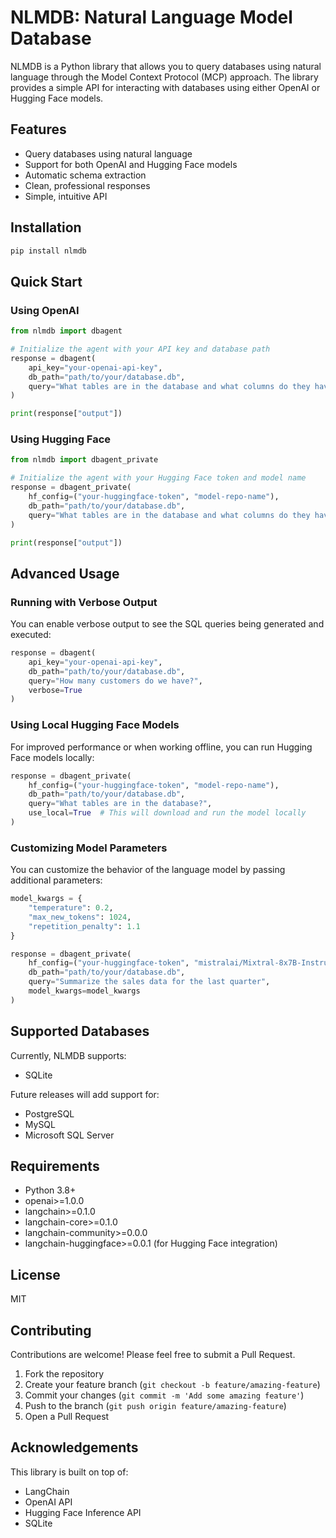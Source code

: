 # NLMDB: Natural Language Model Database

NLMDB is a Python library that allows you to query databases using natural language through the Model Context Protocol (MCP) approach. The library provides a simple API for interacting with databases using either OpenAI or Hugging Face models.

## Features

- Query databases using natural language
- Support for both OpenAI and Hugging Face models
- Automatic schema extraction
- Clean, professional responses
- Simple, intuitive API

## Installation

```bash
pip install nlmdb
```

## Quick Start

### Using OpenAI

```python
from nlmdb import dbagent

# Initialize the agent with your API key and database path
response = dbagent(
    api_key="your-openai-api-key",
    db_path="path/to/your/database.db",
    query="What tables are in the database and what columns do they have?"
)

print(response["output"])
```

### Using Hugging Face

```python
from nlmdb import dbagent_private

# Initialize the agent with your Hugging Face token and model name
response = dbagent_private(
    hf_config=("your-huggingface-token", "model-repo-name"),
    db_path="path/to/your/database.db",
    query="What tables are in the database and what columns do they have?"
)

print(response["output"])
```

## Advanced Usage

### Running with Verbose Output

You can enable verbose output to see the SQL queries being generated and executed:

```python
response = dbagent(
    api_key="your-openai-api-key",
    db_path="path/to/your/database.db",
    query="How many customers do we have?",
    verbose=True
)
```

### Using Local Hugging Face Models

For improved performance or when working offline, you can run Hugging Face models locally:

```python
response = dbagent_private(
    hf_config=("your-huggingface-token", "model-repo-name"),
    db_path="path/to/your/database.db",
    query="What tables are in the database?",
    use_local=True  # This will download and run the model locally
)
```

### Customizing Model Parameters

You can customize the behavior of the language model by passing additional parameters:

```python
model_kwargs = {
    "temperature": 0.2,
    "max_new_tokens": 1024,
    "repetition_penalty": 1.1
}

response = dbagent_private(
    hf_config=("your-huggingface-token", "mistralai/Mixtral-8x7B-Instruct-v0.1"),
    db_path="path/to/your/database.db",
    query="Summarize the sales data for the last quarter",
    model_kwargs=model_kwargs
)
```

## Supported Databases

Currently, NLMDB supports:

- SQLite

Future releases will add support for:

- PostgreSQL
- MySQL
- Microsoft SQL Server

## Requirements

- Python 3.8+
- openai>=1.0.0
- langchain>=0.1.0
- langchain-core>=0.1.0
- langchain-community>=0.0.0
- langchain-huggingface>=0.0.1 (for Hugging Face integration)

## License

MIT

## Contributing

Contributions are welcome! Please feel free to submit a Pull Request.

1. Fork the repository
2. Create your feature branch (`git checkout -b feature/amazing-feature`)
3. Commit your changes (`git commit -m 'Add some amazing feature'`)
4. Push to the branch (`git push origin feature/amazing-feature`)
5. Open a Pull Request

## Acknowledgements

This library is built on top of:

- LangChain
- OpenAI API
- Hugging Face Inference API
- SQLite
